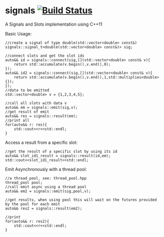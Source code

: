# signals [![Build Status](https://travis-ci.org/zyvitski/signals.svg?branch=master)](https://travis-ci.org/zyvitski/signals)

A Signals and Slots implementation using C++11

Basic Usage:

    //create a signal of type double(std::vector<double> const&)
    signals::signal_t<double(std::vector<double> const&)> sig;

    //connect slots and get the slot ids
    auto&& id = signals::connect(sig,[](std::vector<double> const& v){
        return std::accumulate(v.begin(),v.end(),0);
    });
    auto&& id2 = signals::connect(sig,[](std::vector<double> const& v){
        return std::accumulate(v.begin(),v.end(),1,std::multiplies<double>{});
    });
    //data to be emitted
    std::vector<double> v = {1,2,3,4,5};

    //call all slots with data v
    auto&& em = signals::emit(sig,v);
    //get result of emit
    auto&& res = signals::result(em);
    //print all
    for(auto&& r: res){
        std::cout<<r<<std::endl;
    }
Access a result from a specific slot:

    //get the result of a specific slot by using its id
    auto&& slot_id1_result = signals::result(id,em);
    std::cout<<slot_id1_result<<std::endl;

Emit Asynchronously with a thread pool:

    //a thread pool. see: thread_pool.hpp
    thread_pool pool;
    //call emit async using a thread pool
    auto&& em2 = signals::emit(sig,pool,v);

    //get results, when using pool this will wait on the futures provided by the pool for each emit
    auto&& res2 = signals::result(em2);

    //print
    for(auto&& r: res2){
        std::cout<<r<<std::endl;
    }

